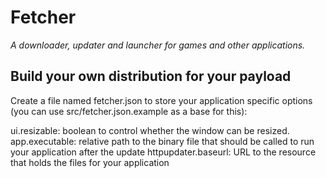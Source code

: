 # Fetcher
*A downloader, updater and launcher for games and other applications.*

## Build your own distribution for your payload

Create a file named fetcher.json to store your application specific options (you can use src/fetcher.json.example as a base for this):

ui.resizable: boolean to control whether the window can be resized.
app.executable: relative path to the binary file that should be called to run your application after the update
httpupdater.baseurl: URL to the resource that holds the files for your application